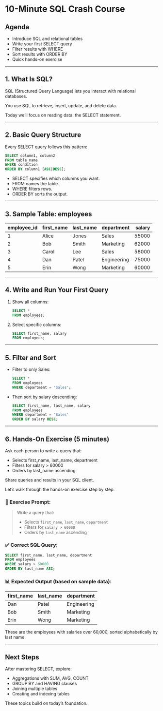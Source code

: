 # 10-Minute SQL Crash Course

## Agenda

- Introduce SQL and relational tables  
- Write your first SELECT query  
- Filter results with WHERE  
- Sort results with ORDER BY  
- Quick hands-on exercise  

---

## 1. What Is SQL?

SQL (Structured Query Language) lets you interact with relational databases.  

You use SQL to retrieve, insert, update, and delete data.  

Today we’ll focus on reading data: the SELECT statement.  

---

## 2. Basic Query Structure

Every SELECT query follows this pattern:

```sql
SELECT column1, column2
FROM table_name
WHERE condition
ORDER BY column1 [ASC|DESC];
```

- SELECT specifies which columns you want.  
- FROM names the table.  
- WHERE filters rows.  
- ORDER BY sorts the output.  

---

## 3. Sample Table: employees

| employee_id | first_name | last_name | department | salary |
|-------------|------------|-----------|------------|-------:|
| 1           | Alice      | Jones     | Sales      |  55000 |
| 2           | Bob        | Smith     | Marketing  |  62000 |
| 3           | Carol      | Lee       | Sales      |  58000 |
| 4           | Dan        | Patel     | Engineering|  75000 |
| 5           | Erin       | Wong      | Marketing  |  60000 |

---

## 4. Write and Run Your First Query

1. Show all columns:  
   ```sql
   SELECT * 
   FROM employees;
   ```

2. Select specific columns:  
   ```sql
   SELECT first_name, salary 
   FROM employees;
   ```

---

## 5. Filter and Sort

- Filter to only Sales:  
  ```sql
  SELECT * 
  FROM employees 
  WHERE department = 'Sales';
  ```

- Then sort by salary descending:  
  ```sql
  SELECT first_name, last_name, salary 
  FROM employees 
  WHERE department = 'Sales' 
  ORDER BY salary DESC;
  ```

---

## 6. Hands-On Exercise (5 minutes)

Ask each person to write a query that:

- Selects first_name, last_name, department  
- Filters for salary > 60000  
- Orders by last_name ascending  

Share queries and results in your SQL client.  

Let’s walk through the hands-on exercise step by step.

### 🧪 Exercise Prompt:
> Write a query that:
> - Selects `first_name`, `last_name`, `department`  
> - Filters for `salary > 60000`  
> - Orders by `last_name` ascending  

### ✅ Correct SQL Query:
```sql
SELECT first_name, last_name, department
FROM employees
WHERE salary > 60000
ORDER BY last_name ASC;
```

### 📊 Expected Output (based on sample data):

| first_name | last_name | department   |
|------------|-----------|--------------|
| Dan        | Patel     | Engineering  |
| Bob        | Smith     | Marketing    |
| Erin       | Wong      | Marketing    |

These are the employees with salaries over 60,000, sorted alphabetically by last name.

---

## Next Steps

After mastering SELECT, explore:

- Aggregations with SUM, AVG, COUNT  
- GROUP BY and HAVING clauses  
- Joining multiple tables  
- Creating and indexing tables  

These topics build on today’s foundation.
